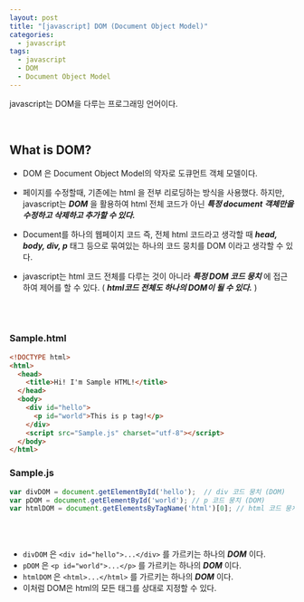 ```yaml
---
layout: post
title: "[javascript] DOM (Document Object Model)"
categories:
  - javascript
tags:
  - javascript
  - DOM
  - Document Object Model
---
```


javascript는 DOM을 다루는 프로그래밍 언어이다.


<br>



## What is DOM?

- DOM 은 Document Object Model의 약자로 도큐먼트 객체 모델이다.


- 페이지를 수정할때, 기존에는 html 을 전부 리로딩하는 방식을 사용했다. 하지만, javascript는 ***DOM*** 을 활용하여 html 전체 코드가 아닌 ***특정 document 객체만을 수정하고 삭제하고 추가할 수 있다.***


- Document를 하나의 웹페이지 코드 즉, 전체 html 코드라고 생각할 때 ***head, body, div, p*** 태그 등으로 묶여있는 하나의 코드 뭉치를 DOM 이라고 생각할 수 있다.

- javascript는 html 코드 전체를 다루는 것이 아니라 ***특정 DOM 코드 뭉치*** 에 접근하여 제어를 할 수 있다. ( ***html코드 전체도 하나의 DOM이 될 수 있다.*** )




<br>
<br>




### Sample.html



```html
<!DOCTYPE html>
<html>
  <head>
    <title>Hi! I'm Sample HTML!</title>
  </head>
  <body>
    <div id="hello">
      <p id="world">This is p tag!</p>
    </div>
    <script src="Sample.js" charset="utf-8"></script>
  </body>
</html>
```



### Sample.js



```javascript
var divDOM = document.getElementById('hello');  // div 코드 뭉치 (DOM)
var pDOM = document.getElementById('world'); // p 코드 뭉치 (DOM)
var htmlDOM = document.getElementsByTagName('html')[0]; // html 코드 뭉치 (DOM)
```


<br>
<br>


- ```divDOM``` 은 ```<div id="hello">...</div>``` 를 가르키는 하나의 ***DOM*** 이다.
- ```pDOM``` 은 ```<p id="world">...</p>``` 를 가르키는 하나의 ***DOM*** 이다.
- ```htmlDOM``` 은 ```<html>...</html>``` 를 가르키는 하나의 ***DOM*** 이다.
- 이처럼 DOM은 html의 모든 태그를 상대로 지정할 수 있다.
